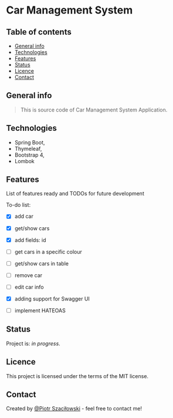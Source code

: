 # Car Management System
## Table of contents
* [General info](#general-info)
* [Technologies](#technologies)
* [Features](#features)
* [Status](#status)
* [Licence](#licence)
* [Contact](#contact)
## General info
> This is source code of Car Management System Application.
## Technologies 
- Spring Boot,
- Thymeleaf,
- Bootstrap 4,
- Lombok
## Features
List of features ready and TODOs for future development

To-do list:
* [x] add car
* [x] get/show cars
* [x] add fields: id
* [ ] get cars in a specific colour
* [ ] get/show cars in table
* [ ] remove car
* [ ] edit car info
* [x] adding support for Swagger UI
* [ ] implement HATEOAS


## Status
Project is: _in progress_.
## Licence
This project is licensed under the terms of the MIT license.
## Contact
Created by [@Piotr Szaciłowski](https://www.szacilowski.com) - feel free to contact me!
